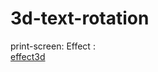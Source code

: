 # 3d-text-rotation  
print-screen: Effect :  
[effect3d](https://github.com/olygood/imagesWeb/blob/master/text3dEffect.png)  

